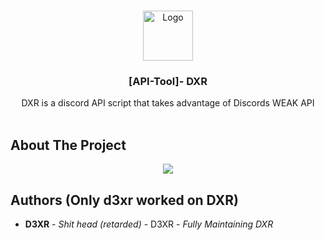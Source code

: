 <br/>
<p align="center">
  <a href="[https://github.com/Xvirus-Team/xvirus-tools](https://github.com/vccie/DXR-discord-multi-tool/)">
    <img src="https://cdn.discordapp.com/attachments/1206191296755273752/1206214788523495424/image.png?ex=65db320f&is=65c8bd0f&hm=c52abf327f57fd9f252221bd1e18ed4651247e5ff423ac5ffe5698e0f340509a&" alt="Logo" width="80" height="80">
  </a>

  <h3 align="center">[API-Tool]- DXR</h3>

  <p align="center">
    DXR is a discord API script that takes advantage of Discords WEAK API
    <br/>
    <br/>
    <a hre"VERSION 1"></a>
  </p>
</p>

## About The Project

<p align="center">
  <img src="![image](https://github.com/vccie/DXR-discord-multi-tool/assets/152461394/312458f0-2913-4d46-ad3d-f2a7294bb5fb)"/>

</p>

## Authors (Only d3xr worked on DXR)

* **D3XR** - *Shit head (retarded)* - D3XR - *Fully Maintaining DXR*
